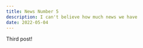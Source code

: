 ```yaml
---
title: News Number 5
description: I can't believe how much news we have
date: 2022-05-04
---
```


Third post!
